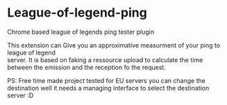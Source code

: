 # League-of-legend-ping
Chrome based league of legends ping tester plugin

This extension can Give you an approximative measurment of your ping to league of legend  
server.
It is based on faking a ressource upload to calculate the time between the emission and the reception fo the request.


PS: Free time made project tested for EU servers you can change the destination well it needs a managing interface to select the destination server :D

